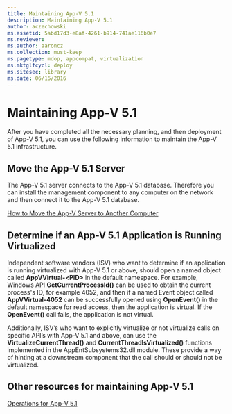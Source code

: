 ```yaml
---
title: Maintaining App-V 5.1
description: Maintaining App-V 5.1
author: aczechowski
ms.assetid: 5abd17d3-e8af-4261-b914-741ae116b0e7
ms.reviewer:
ms.author: aaroncz
ms.collection: must-keep
ms.pagetype: mdop, appcompat, virtualization
ms.mktglfcycl: deploy
ms.sitesec: library
ms.date: 06/16/2016
---
```



# Maintaining App-V 5.1


After you have completed all the necessary planning, and then deployment of App-V 5.1, you can use the following information to maintain the App-V 5.1 infrastructure.

## <a href="" id="move-the-app-v-5-1-server-"></a>Move the App-V 5.1 Server


The App-V 5.1 server connects to the App-V 5.1 database. Therefore you can install the management component to any computer on the network and then connect it to the App-V 5.1 database.

[How to Move the App-V Server to Another Computer](how-to-move-the-app-v-server-to-another-computer51.md)

## <a href="" id="determine-if-an-app-v-5-1-application-is-running-virtualized-"></a>Determine if an App-V 5.1 Application is Running Virtualized


Independent software vendors (ISV) who want to determine if an application is running virtualized with App-V 5.1 or above, should open a named object called **AppVVirtual-&lt;PID&gt;** in the default namespace. For example, Windows API **GetCurrentProcessId()** can be used to obtain the current process's ID, for example 4052, and then if a named Event object called **AppVVirtual-4052** can be successfully opened using **OpenEvent()** in the default namespace for read access, then the application is virtual. If the **OpenEvent()** call fails, the application is not virtual.

Additionally, ISV’s who want to explicitly virtualize or not virtualize calls on specific API’s with App-V 5.1 and above, can use the **VirtualizeCurrentThread()** and **CurrentThreadIsVirtualized()** functions implemented in the AppEntSubsystems32.dll module. These provide a way of hinting at a downstream component that the call should or should not be virtualized.






## Other resources for maintaining App-V 5.1


[Operations for App-V 5.1](operations-for-app-v-51.md)

 

 





